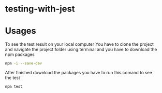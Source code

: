 # testing-with-jest

# Usages
To see the test result on your local computer You have to clone the project and navigate the project folder using terminal and you have to download the npm packages
```bash
npm -i --save-dev
```
After finished download the packages you have to run this comand to see the test
```bash
npm test
```
